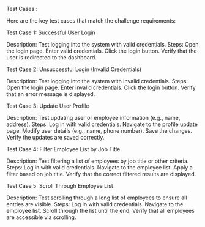 Test Cases :

Here are the key test cases that match the challenge requirements:

Test Case 1: Successful User Login

Description: Test logging into the system with valid credentials.
Steps:
Open the login page.
Enter valid credentials.
Click the login button.
Verify that the user is redirected to the dashboard.


Test Case 2: Unsuccessful Login (Invalid Credentials)

Description: Test logging into the system with invalid credentials.
Steps:
Open the login page.
Enter invalid credentials.
Click the login button.
Verify that an error message is displayed.


Test Case 3: Update User Profile

Description: Test updating user or employee information (e.g., name, address).
Steps:
Log in with valid credentials.
Navigate to the profile update page.
Modify user details (e.g., name, phone number).
Save the changes.
Verify the updates are saved correctly.


Test Case 4: Filter Employee List by Job Title

Description: Test filtering a list of employees by job title or other criteria.
Steps:
Log in with valid credentials.
Navigate to the employee list.
Apply a filter based on job title.
Verify that the correct filtered results are displayed.


Test Case 5: Scroll Through Employee List

Description: Test scrolling through a long list of employees to ensure all entries are visible.
Steps:
Log in with valid credentials.
Navigate to the employee list.
Scroll through the list until the end.
Verify that all employees are accessible via scrolling.